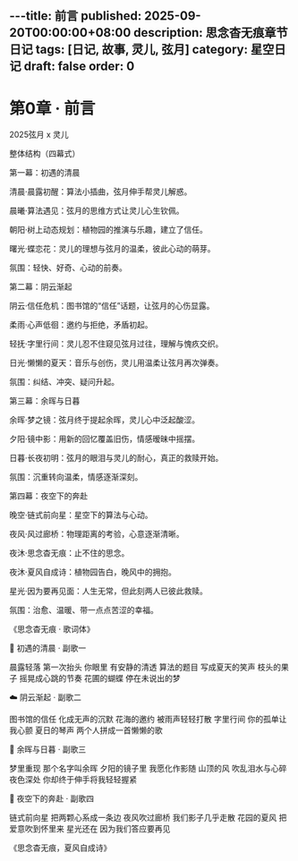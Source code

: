 ---title: 前言
published: 2025-09-20T00:00:00+08:00
description: 思念杳无痕章节日记
tags: [日记, 故事, 灵儿, 弦月]
category: 星空日记
draft: false
order: 0
---

# 第0章 · 前言

2025弦月 x 灵儿

整体结构（四幕式）

第一幕：初遇的清晨

清晨·晨露初醒：算法小插曲，弦月伸手帮灵儿解惑。

晨曦·算法遇见：弦月的思维方式让灵儿心生钦佩。

朝阳·树上动态规划：植物园的推演与乐趣，建立了信任。

曙光·蝶恋花：灵儿的理想与弦月的温柔，彼此心动的萌芽。

氛围：轻快、好奇、心动的前奏。

第二幕：阴云渐起

阴云·信任危机：图书馆的“信任”话题，让弦月的心伤显露。

柔雨·心声低徊：邀约与拒绝，矛盾初起。

轻抚·字里行间：灵儿忍不住窥见弦月过往，理解与愧疚交织。

日光·懒懒的夏天：音乐与创伤，灵儿用温柔让弦月再次弹奏。

氛围：纠结、冲突、疑问升起。

第三幕：余晖与日暮

余晖·梦之镜：弦月终于提起余晖，灵儿心中泛起酸涩。

夕阳·镜中影：用新的回忆覆盖旧伤，情感暧昧中摇摆。

日暮·长夜初明：弦月的眼泪与灵儿的耐心，真正的救赎开始。

氛围：沉重转向温柔，情感逐渐深刻。

第四幕：夜空下的奔赴

晚空·链式前向星：星空下的算法与心动。

夜风·风过廊桥：物理距离的考验，心意逐渐清晰。

夜沐·思念杳无痕：止不住的思念。

夜沐·夏风自成诗：植物园告白，晚风中的拥抱。

星光·因为要再见面：人生无常，但此刻两人已彼此救赎。

氛围：治愈、温暖、带一点点苦涩的幸福。

《思念杳无痕 · 歌词体》

🌱 初遇的清晨 · 副歌一

晨露轻落 第一次抬头
你眼里 有安静的清透
算法的题目 写成夏天的笑声
枝头的果子 摇晃成心跳的节奏
花圃的蝴蝶 停在未说出的梦

☁️ 阴云渐起 · 副歌二

图书馆的信任 化成无声的沉默
花海的邀约 被雨声轻轻打散
字里行间 你的孤单让我心颤
夏日的琴声 两个人拼成一首懒懒的歌

🌇 余晖与日暮 · 副歌三

梦里重现 那个名字叫余晖
夕阳的镜子里 我愿化作影随
山顶的风 吹乱泪水与心碎
夜色深处 你却终于伸手将我轻轻握紧

🌌 夜空下的奔赴 · 副歌四

链式前向星 把两颗心系成一条边
夜风吹过廊桥 我们影子几乎走散
花园的夏风 把爱意吹到怀里来
星光还在 因为我们答应要再见

《思念杳无痕，夏风自成诗》
